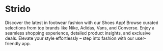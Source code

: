 # Strido
Discover the latest in footwear fashion with our Shoes App! Browse curated selections from top brands like Nike, Adidas, Vans, and Converse. Enjoy a seamless shopping experience, detailed product insights, and exclusive deals. Elevate your style effortlessly – step into fashion with our user-friendly app.
